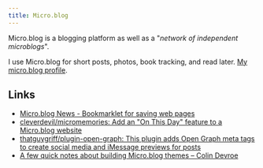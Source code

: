 ```yaml
---
title: Micro.blog
---
```


Micro.blog is a blogging platform as well as a "_network of independent microblogs_".

I use Micro.blog for short posts, photos, book tracking, and read later. [My micro.blog profile](https://micro.blog/rknightuk).

## Links

- [Micro.blog News - Bookmarklet for saving web pages](https://news.micro.blog/2022/03/24/bookmarklet-for-saving.html)
- [cleverdevil/micromemories: Add an "On This Day" feature to a Micro.blog website](https://github.com/cleverdevil/micromemories)
- [thatguygriff/plugin-open-graph: This plugin adds Open Graph meta tags to create social media and iMessage previews for posts](https://github.com/thatguygriff/plugin-open-graph)
- [A few quick notes about building Micro.blog themes – Colin Devroe](https://cdevroe.com/2021/03/29/notes-mb-themes/)